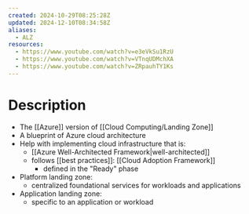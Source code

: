 ```yaml
---
created: 2024-10-29T08:25:28Z
updated: 2024-12-10T08:34:58Z
aliases:
  - ALZ
resources:
  - https://www.youtube.com/watch?v=e3eVkSu1RzU
  - https://www.youtube.com/watch?v=VTnqUDMchXA
  - https://www.youtube.com/watch?v=ZRpauhTY1Ks
---
```

# Description
- The [[Azure]] version of  [[Cloud Computing/Landing Zone]]
- A blueprint of Azure cloud architecture
- Help with implementing cloud infrastructure that is:
	- [[Azure Well-Architected Framework|well-architected]]
	- follows [[best practices]]: [[Cloud Adoption Framework]]
		- defined in the "Ready" phase
- Platform landing zone:
	- centralized foundational services for workloads and applications
- Application landing zone:
	- specific to an application or workload